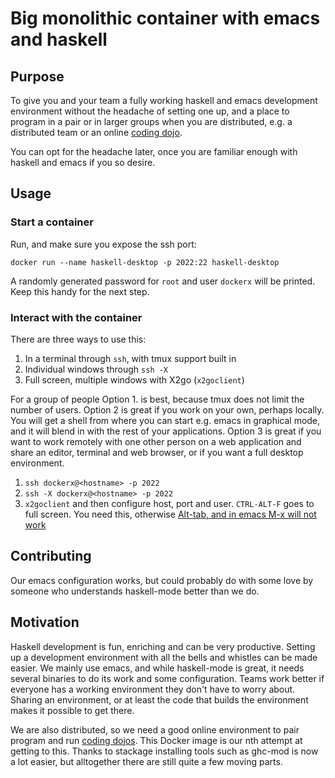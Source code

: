 # Big monolithic container with emacs and haskell

## Purpose

To give you and your team a fully working haskell and emacs development environment
without the headache of setting one up, and a place to program in a pair
or in larger groups when you are distributed, e.g. a distributed team or
an online [coding dojo](http://codingdojo.org). 

You can opt for the headache later, once you are familiar enough with haskell and emacs if you so
desire. 

## Usage

### Start a container

Run, and make sure you expose the ssh port:

`docker run --name haskell-desktop -p 2022:22 haskell-desktop`

A randomly generated password for `root` and user `dockerx` will be
printed. Keep this handy for the next step.

### Interact with the container

There are three ways to use this:

1. In a terminal through `ssh`, with tmux support built in
2. Individual windows through `ssh -X`
3. Full screen, multiple windows with X2go (`x2goclient`)

For a group of people Option 1. is best, because tmux does not limit the number
of users. Option 2 is great if you work on your own, perhaps locally.
You will get a shell from where you can start e.g. emacs in graphical
mode, and it will blend in with the rest of your applications. Option 3
is great if you want to work remotely with one other person on a web
application and share an editor, terminal and web browser, or if you
want a full desktop environment.


1. `ssh dockerx@<hostname> -p 2022`
2. `ssh -X dockerx@<hostname> -p 2022`
3. `x2goclient` and then configure host, port and user. `CTRL-ALT-F`
   goes to full screen. You need this, otherwise [Alt-tab, and in emacs
M-x will not
work](http://lists.x2go.org/pipermail/x2go-user/2014-August/002393.html)

## Contributing

Our emacs configuration works, but could probably do with some love by
someone who understands haskell-mode better than we do.

## Motivation

Haskell development is fun, enriching and can be very productive.
Setting up a development environment with all the bells and whistles can
be made easier. We mainly use emacs, and while haskell-mode is great, it
needs several binaries to do its work and some configuration. Teams work
better if everyone has a working environment they don't have to worry
about. Sharing an environment, or at least the code that builds the
environment makes it possible to get there.

We are also distributed, so we need a good online environment to pair
program and run [coding dojos](http://www.codingdojo.org). This Docker
image is our nth attempt at getting to this. Thanks to stackage
installing tools such as ghc-mod is now a lot easier, but alltogether
there are still quite a few moving parts.




